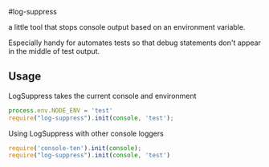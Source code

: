 #log-suppress

a little tool that stops console output based on an environment variable.

Especially handy for automates tests so that debug statements don't appear in the middle of test output.

## Usage

LogSuppress takes the current console and environment

``` javascript
process.env.NODE_ENV = 'test'
require("log-suppress").init(console, 'test');
```

Using LogSuppress with other console loggers

``` javascript
require('console-ten').init(console);
require("log-suppress").init(console, 'test')

```


